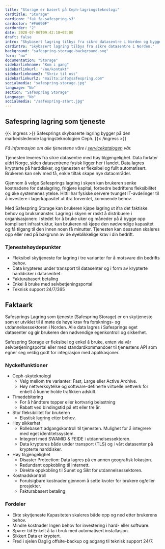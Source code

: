 ```yaml
---
title: "Storage er basert på Ceph-lagringsteknologi"
cardtitle: "Storage"
cardicon: "fak fa-safespring-s3"
cardcolor: "#FA690F"
cardorder: "2"
date: 2020-07-06T09:42:10+02:00
draft: false
intro: "Skybasert lagring tilbys fra sikre datasentre i Norden og bygger på markedsledende Ceph lagringsteknologi."
cardintro: "Skybasert lagring tilbys fra sikre datasentre i Norden."
background: "safespring-storage-background.svg"
form: "no"
documentation: "Storage"
sidebarlinkname: "Kom i gang"
sidebarlinkurl: "/no/kontakt"
sidebarlinkname2: "Skriv til oss"
sidebarlinkurl2: "mailto:info@safespring.com"
socialmedia: "safespring-storage.jpg"
language: "No"
section: "Safespring Storage"
Language: "No"
socialmedia: "/safespring-start.jpg"
---
```


## Safespring lagring som tjeneste

{{< ingress >}}
Safesprings skybaserte lagring bygger på den markedsledende lagringsteknologien Ceph.
{{< /ingress >}}

_Få informasjon om alle tjenestene våre i [servicekatalogen](/services/safespring-service-catalogue-2020.pdf) vår._

Tjenesten leveres fra sikre datasentre med høy tilgjengelighet. Data forlater aldri Norge, siden datasentrene fysisk ligger her i landet. Data lagres krypterte på harddisker, og tjenesten er fleksibel og fullt automatisert. Brukeren kan selv med få, enkle tiltak skape nye dataområder.

Gjennom å velge Safesprings lagring i skyen kan brukeren senke kostnadene for datalagring, frigjøre kapital, forbedre bedriftens fleksibilitet og øke systemenes ytelse. Hittil har fysiske servere tvunget IT-avdelinger til å investere i lagerkapasitet ut ifra forventet, kommende behov.

Med Safespring Storage kan brukeren kjøpe lagring ut ifra det faktiske behov og bruksmønster. Lagring i skyen er raskt å distribuere i organisasjonen: I stedet for å bruke uker og måneder på å bygge opp komplisert infrastruktur, kan brukeren nå kjøpe den nødvendige kapasitet og få tilgang til den innen noen få minutter. Tjenesten kan dessuten skaleres opp eller ned på bakgrunn av de øyeblikkelige krav i din bedrift.


### Tjenestehøydepunkter
- Fleksibel skytjeneste for lagring i tre varianter for å motsvare din bedrifts behov.
- Data krypteres under transport til datasenter og i form av krypterte harddisker i datasentret.
- Fakturabasert betaling
- Enkel å bruke med selvbetjeningsportal
- Teknisk support 24/7/365

## Faktaark
Safesprings Lagring som tjeneste (Safespring Storage) er en skytjeneste som er utviklet til å møte de høye krav fra forsknings- og utdannelsessektoren i Norden. Alle data lagres i Safesprings eget datasenter og gir brukeren den nødvendige egenkontroll og sikkerhet.

Safespring Storage er fleksibel og enkel å bruke, enten via vår selvbetjeningsportal eller med standardkommandoer til tjenestens API som egner seg veldig godt for integrasjon med applikasjoner.

### Nyckelfunktioner
- Ceph-skyteknologi
    - Velg mellom tre varianter: Fast, Large eller Active Archive.
    - Høy nettverksytelse og software-definerte virtuelle nettverk for enkelt å kunne holde trafikken adskilt.
- Timedebitering
    - For å håndtere topper eller kortvarig belastning
    - Rabatt ved bindingstid på ett eller tre år.
- Stor fleksibilitet for brukeren
    - Elastisk lagring etter behov.
- Høy sikkerhet
    - Rollebasert adgangskontroll til tjenesten. Mulighet for å integrere med eget identitetssystem.
    - Integrert med SWAMID & FEIDE i utdannelsessektoren.
    - Data krypteres både under transport (TLS) og i vårt datasenter på krypterte harddisker.
- Høy tilgjengelighet
    - Disaster Protection: Data lagres på en annen geografisk lokasjon.
    - Redundant oppkobling til internett.
    - Direkte oppkobling til Sunet og Sikt for utdannelsessektoren.
- Kostnadskontroll
    - Forutsigbare kostnader gjennom å sette kvoter for brukere og/eller prosjekter.
    - Fakturabasert betaling

### Fordeler
- Ekte skytjeneste Kapasiteten skaleres både opp og ned etter brukerens behov.
- Mindre kostnader Ingen behov for investering i hard- eller software.
- Sparer tid Enkelt å ta i bruk med automatisert installasjon.
- Sikkert Data er kryptert.
- Fred i sjelen Daglig offsite-backup og adgang til teknisk support 24/7.
